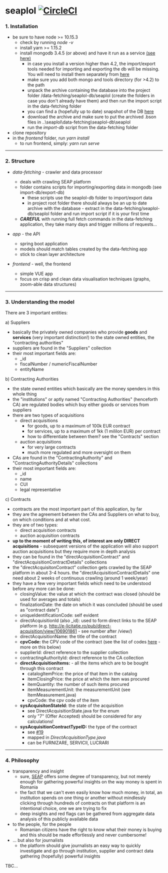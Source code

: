 # seaplol [![CircleCI](https://circleci.com/gh/AlexBondor/seaplol/tree/master.svg?style=svg&circle-token=40b31486af1c48e56098343b0fb6ff1c446c1159)](https://circleci.com/gh/AlexBondor/seaplol/tree/master)


### 1. Installation

- be sure to have node >= 10.15.3
    - check by running _node -v_ 
    - install yarn >= 1.15.2 
    - install mongodb 3.4.5 (or above) and have it run as a service [(see here)](https://medium.com/stackfame/run-mongodb-as-a-service-in-windows-b0acd3a4b712#:~:text=To%20start%20MongoDB%2C%20run%20mongod,connections%20message%20in%20the%20console.)
        - in case you install a version higher than 4.2, the import/export tools needed for importing and exporting the db will be missing. You will need to install them separately from [here](https://www.mongodb.com/try/download/database-tools?tck=docs_databasetools)
        - make sure you add both mongo and tools directory (for >4.2) to the path
        - unpack the archive containing the database into the project folder /data-fetching/seaplol-db/seaplol (create the folders in case you don't already have them) and then run the import script in the data-fetching folder
        - you can find a (hopefully up to date) snapshot of the DB [here](https://drive.google.com/drive/folders/1HOEBgpnkDkK1NgMFR6lcXEH2gNmibirm?usp=sharing)
        - download the archive and make sure to put the archived .bson files in ..\seaplol\data-fetching\seaplol-db\seaplol
        - run the _import-db_ script from the data-fetching folder
- clone repository
- in the _frontend_ folder, run _yarn install_
    - to run frontend, simply: _yarn run serve_
    
---
### 2. Structure
- _data-fetching_ - crawler and data processor
     - deals with crawling SEAP platform
     - folder contains scripts for importing/exporting data in mongodb (see import-db/export-db)
        - these scripts use the seaplol-db folder to import/export data
        - in project root folder there should always be an up to date archive with the database - extract in the data-fetching/seaplol-db/seaplol folder and run import script if it is your first time 
     - ***CAREFUL*** with running full fetch commands in the data-fetching application, they take many days and trigger millions of requests...


- _app_ - the API
    - spring boot application
    - models should match tables created by the data-fetching app
    - stick to clean layer architecture
    
    
- _frontend_ - well, the frontend
    - simple VUE app
    - focus on crisp and clean data visualisation techniques (graphs, zoom-able data structures)
    
---

### 3. Understanding the model

There are 3 important entities:

a) Suppliers
- basically the privately owned companies who provide **goods** and **services** (very important distinction!) to the state owned entities, the "contracting authorities"
- suppliers are found in the "Suppliers" collection
- their most important fields are:
    - _id
    - fiscalNumber / numericFiscalNumber
    - entityName 


b) Contracting Authorities
- the state owned entities which basically are the money spenders in this whole thing
- the "institutions" or aptly named "Contracting Authorities" (henceforth CA) are regulated bodies which buy either goods or services from suppliers
- there are two types of acquisitions
    - direct acquisitions
        - for goods, up to a maximum of 100k EUR contract
        - for services, up to a maximum of 1kk (1 mililon EUR) per contract
        - how to differentiate between them? see the "Contracts" section
    - auction acquisitions
        - for very large contracts
        - much more regulated and more oversight on them
- CAs are found in the "ContractingAuthority" and "ContractingAuthorityDetails" collections
- their most important fields are:
    - _id
    - name
    - CUI
    - legal representative

    
c) Contracts
- contracts are the most important part of this application, by far
- they are the agreement between the CAs and Suppliers on what to buy, on which conditions and at what cost.
- they are of two types:
    - direct acquisition contracts
    - auction acquisition contracts
- **up to the moment of writing this, of interest are only DIRECT acquisitions** - subsequent versions of the application will also support auction acquisitions but they require more in depth analysis
- they can be found in the "directAcquisitionContract" and "directAcquisitionContractDetails" collections
- the "directAcquisitonContract" collection gets crawled by the SEAP platform in about 3-4 hours. the "directAcquisitionContractDetails" one need about 2 weeks of continuous crawling (around 1 week/year)
- they have a few very important fields which need to be understood before any more can be done:
    - closingValue: the value at which the contract was closed (should be used for averages and totals)
    - finalizationDate: the date on which it was concluded (should be used as "contract date")
    - uniqueIdentificationCode: self evident
    - directAcquisitionId (also _id): used to form direct links to the SEAP platform (e.g. http://e-licitatie.ro/pub/direct-acquisition/view/106901861 - see number after /view/)
    - directAcquisitionName: the title of the contract
    - **cpvCode:** the CPV code of the contract (see the list of codes [here](https://www.bipsolutions.com/news-and-resources/cpv-codes/) - more on this below)
    - supplierId: direct reference to the supplier collection
    - contractingAuthorityId: direct reference to the CA collection
    - **directAcquisitionItems:** - all the items which are to be bought through this contract
        - catalogItemPrice: the price of that item in the catalog
        - itemClosingPrice: the price at which the item was procured
        - itemQuantity: the number of such items procured
        - itemMeasurementUnit: the measurementUnit (see ItemMeasurement.java)
        - cpvCode: the cpv code of the item
    - **sysAcquisitonStateId:** the state of the acquisition
        - see DirectAcquisitionState.java for the enum
        - only "7" (Offer Accepted) should be considered for any calculations!
    - **sysAcquisitionContractTypeID:** the type of the contract
        - see [#19](https://github.com/AlexBondor/seaplol/issues/19)
        - mapped in _DirectAcquisitionType.java_
        - can be FURNIZARE, SERVICII, LUCRARI
        
    
 
---

### 4. Philosophy
- transparency and insight
    - sure, [SEAP](http://e-licitatie.ro/pub/direct-acquisitions/list/1) offers some degree of transparency, but not merely enough for gathering powerful insights on the way money is spent in Romania
    - the fact that we can't even easily know how much money, in total, an institution spends on one thing or another without mindlessly clicking through hundreds of contracts on that platform is an intentional choice, one we are trying to fix
    - deep insights and red flags can be gathered from aggregate data analysis of this publicly available data
- to the people, for the people 
    - Romanian citizens have the right to know what their money is buying and this should be made effortlessly and never cumbersome!
- ... but also for journalists
    - the platform should give journalists an easy way to quickly investigate and go through institution, supplier and contract data gathering (hopefully) powerful insights
    
TBC...

